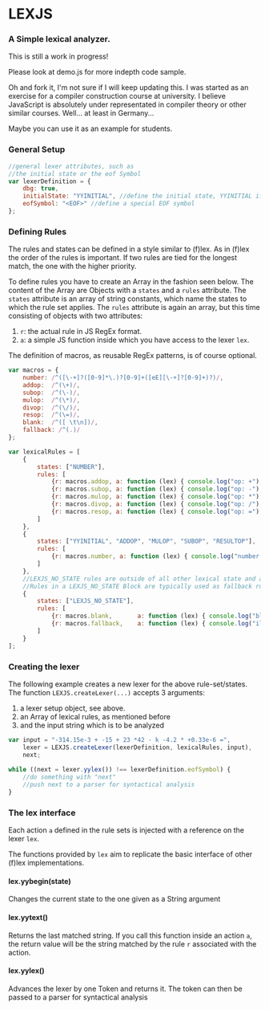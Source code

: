 LEXJS
=====

### A Simple lexical analyzer. 

This is still a work in progress!

Please look at demo.js for more indepth code sample.

Oh and fork it, I'm not sure if I will keep updating this. I was started as an exercise for a compiler construction course at university. I believe JavaScript is absolutely under representated in compiler theory or other similar courses. Well... at least in Germany...

Maybe you can use it as an example for students.

### General Setup
```JavaScript
//general lexer attributes, such as
//the initial state or the eof Symbol
var lexerDefinition = {
	dbg: true,
	initialState: "YYINITIAL", //define the initial state, YYINITIAL if none is given
	eofSymbol: "<EOF>" //define a special EOF symbol
};
```

### Defining Rules
The rules and states can be defined in a style similar to (f)lex.
As in (f)lex the order of the rules is important. 
If two rules are tied for the longest match, the one with the higher priority. 

To define rules you have to create an Array in the fashion seen below.
The content of the Array are Objects with a `states` and a `rules` attribute.
The `states` attribute is an array of string constants, which name the states to which the rule set applies.
The `rules` attribute is again an array, but this time consisting of objects with two attributes:

1. `r`: the actual rule in JS RegEx format.
2. `a`: a simple JS function inside which you have access to the lexer `lex`.

The definition of macros, as reusable RegEx patterns, is of course optional.

```JavaScript
var macros = {
	number:	/^([\-+]?([0-9]*\.)?[0-9]+([eE][\-+]?[0-9]+)?)/,
	addop:	/^(\+)/,
	subop:	/^(\-)/,
	mulop:	/^(\*)/,
	divop:	/^(\/)/,
	resop:	/^(\=)/,
	blank:	/^([ \t\n])/,
	fallback: /^(.)/
};

var lexicalRules = [
	{
		states: ["NUMBER"],
		rules: [
			{r: macros.addop, a: function (lex) { console.log("op: +"); lex.yybegin("ADDOP"); }},
			{r: macros.subop, a: function (lex) { console.log("op: -"); lex.yybegin("SUBOP"); }},
			{r: macros.mulop, a: function (lex) { console.log("op: *"); lex.yybegin("MULOP"); }},
			{r: macros.divop, a: function (lex) { console.log("op: /"); lex.yybegin("DIVOP"); }},
			{r: macros.resop, a: function (lex) { console.log("op: ="); lex.yybegin("YYINITIAL"); /* successful end */ }}
		]
	},
	{
		states: ["YYINITIAL", "ADDOP", "MULOP", "SUBOP", "RESULTOP"],
		rules: [
			{r: macros.number, a: function (lex) { console.log("number: %s", lex.yytext()); lex.yybegin("NUMBER"); }}
		]
	},
	//LEXJS_NO_STATE rules are outside of all other lexical state and are always matched in ALL lexical states
	//Rules in a LEXJS_NO_STATE Block are typically used as fallback rules for illegal characters and such
	{
		states: ["LEXJS_NO_STATE"],
		rules: [
			{r: macros.blank,		a: function (lex) { console.log("blank"); /* eat blank */ }},
			{r: macros.fallback,	a: function (lex) { console.log("illegal character: %s !", lex.yytext()); }}
		]
	}
];
```

### Creating the lexer

The following example creates a new lexer for the above rule-set/states.
The function `LEXJS.createLexer(...)` accepts 3 arguments:

1. a lexer setup object, see above.
2. an Array of lexical rules, as mentioned before
3. and the input string which is to be analyzed

```JavaScript
var input = "-314.15e-3 + -15 + 23 *42 - k -4.2 * +0.33e-6 =",
    lexer = LEXJS.createLexer(lexerDefinition, lexicalRules, input),
    next;
    
while ((next = lexer.yylex()) !== lexerDefinition.eofSymbol) {
	//do something with "next"
    //push next to a parser for syntactical analysis
}
```

### The lex interface
Each action `a` defined in the rule sets is injected with a reference on the lexer `lex`.

The functions provided by `lex` aim to replicate the basic interface of other (f)lex implementations.

#### lex.yybegin(state)
Changes the current state to the one given as a String argument

#### lex.yytext()
Returns the last matched string. If you call this function inside an action `a`, the return value will be the string matched by the rule `r` associated with the action.

#### lex.yylex()
Advances the lexer by one Token and returns it. The token can then be passed to a parser for syntactical analysis
